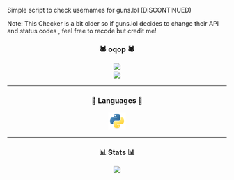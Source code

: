 Simple script to check usernames for guns.lol (DISCONTINUED)

Note: This Checker is a bit older so if guns.lol decides to change their API and status  codes , feel free to recode but credit me!

### <p align="center">🕷️ oqop 🕷️</p>
<p align= "center">
  <img src="https://komarev.com/ghpvc/?username=dohxr">
  <br>
  <img src="https://img.shields.io/badge/dohxr-0078f2?style=flat&logo=Discord&logoColor=white">
</p>

-----

### <p align="center">📜 Languages 📜</p>
<p align= "center">
  <a href="https://www.python.org" target="_blank" rel="noreferrer">
    <img src="https://raw.githubusercontent.com/devicons/devicon/master/icons/python/python-original.svg" alt="python" width="40" height="40">
  </a>
</p>

-----

### <p align="center">📊 Stats 📊</p>
<p align="center">
  <img src="https://github-readme-stats.vercel.app/api/top-langs/?username=oqop&layout=compact&theme=dark">
</p>
